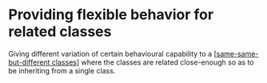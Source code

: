 # Providing flexible behavior for related classes

Giving different variation of certain behavioural capability to a [[same-same-but-different classes]] where the classes are related close-enough so as to be inheriting from a single class.


[//begin]: # "Autogenerated link references for markdown compatibility"
[same-same-but-different classes]: <same-same-but-different classes> "same-same-but-different classes"
[//end]: # "Autogenerated link references"
